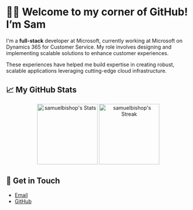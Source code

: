 # 👨‍💻 Welcome to my corner of GitHub! I’m Sam 

<div class="github-introduction">

I'm a **full-stack** developer at Microsoft, currently working at Microsoft on Dynamics 365 for Customer Service. My role involves designing and implementing scalable solutions to enhance customer experiences.

These experiences have helped me build expertise in creating robust, scalable applications leveraging cutting-edge cloud infrastructure.
</div>

## 📈 My GitHub Stats

<div class="badges-githubstats">
  <p align="center">
    <img src="https://github-readme-stats.vercel.app/api?username=samuelbishop&theme=tokyonight&show_icons=true&hide_border=true&count_private=true" alt="samuelbishop's Stats" height="165">
    <img src="https://github-readme-streak-stats.herokuapp.com/?user=samuelbishop&theme=tokyonight&hide_border=true" alt="samuelbishop's Streak" height="165">
  </p>
</div>

## 📱 Get in Touch
- [Email](samueljacobbg@gmail.com)
- [GitHub](https://github.com/SamuelBishop)
